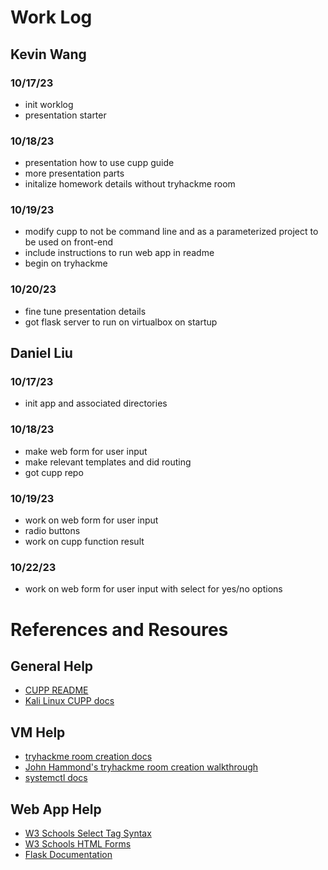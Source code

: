 # Work Log

## Kevin Wang

### 10/17/23
* init worklog
* presentation starter

### 10/18/23
* presentation how to use cupp guide
* more presentation parts
* initalize homework details without tryhackme room

### 10/19/23
* modify cupp to not be command line and as a parameterized project to be used on front-end
* include instructions to run web app in readme
* begin on tryhackme

### 10/20/23
* fine tune presentation details
* got flask server to run on virtualbox on startup

## Daniel Liu

### 10/17/23

* init app and associated directories

### 10/18/23

* make web form for user input
* make relevant templates and did routing
* got cupp repo

### 10/19/23

* work on web form for user input
* radio buttons
* work on cupp function result

### 10/22/23

* work on web form for user input with select for yes/no options

# References and Resoures

## General Help
* [CUPP README](https://github.com/Mebus/cupp/blob/master/README.md)
* [Kali Linux CUPP docs](https://en.kali.tools/?p=1305)

## VM Help
* [tryhackme room creation docs](https://help.tryhackme.com/en/articles/6633511-creating-your-first-room)
* [John Hammond's tryhackme room creation walkthrough](https://www.youtube.com/watch?v=XyEmZUpNVcI&t=10471s)
* [systemctl docs](https://www.freedesktop.org/software/systemd/man/systemctl.html)

## Web App Help
* [W3 Schools Select Tag Syntax](https://www.w3schools.com/tags/tag_select.asp)
* [W3 Schools HTML Forms](https://www.w3schools.com/html/html_forms.asp)
* [Flask Documentation](https://flask.palletsprojects.com/en/2.3.x/)
